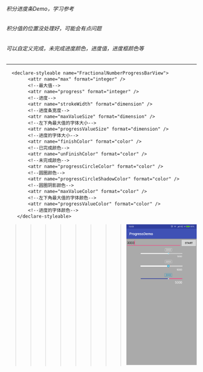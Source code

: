 ###### 积分进度条Demo，学习参考  

###### 积分值的位置没处理好，可能会有点问题

###### 可以自定义完成，未完成进度颜色，进度值，进度框颜色等
------
```
  <declare-styleable name="FractionalNumberProgressBarView">
        <attr name="max" format="integer" />
        <!--最大值-->
        <attr name="progress" format="integer" />
        <!--进度-->
        <attr name="strokeWidth" format="dimension" />
        <!--进度条宽度-->
        <attr name="maxValueSize" format="dimension" />
        <!--左下角最大值的字体大小-->
        <attr name="progressValueSize" format="dimension" />
        <!--进度的字体大小-->
        <attr name="finishColor" format="color" />
        <!--已完成颜色-->
        <attr name="unFinishColor" format="color" />
        <!--未完成颜色-->
        <attr name="progressCircleColor" format="color" />
        <!--圆圈颜色-->
        <attr name="progressCircleShadowColor" format="color" />
        <!--圆圈阴影颜色-->
        <attr name="maxValueColor" format="color" />
        <!--左下角最大值的字体颜色-->
        <attr name="progressValueColor" format="color" />
        <!--进度的字体颜色-->
    </declare-styleable>
```
>>>>>>>>![Image](https://github.com/zhengxyou/progressdemo/blob/master/Screenshot_2018-04-28-16-09-46-962_com.zhengxyou..png)
